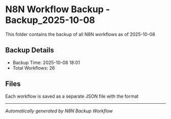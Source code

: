 # N8N Workflow Backup -Backup_2025-10-08

This folder contains the backup of all N8N workflows as of 2025-10-08

## Backup Details
- Backup Time: 2025-10-08 18:01
- Total Workflows: 26

## Files
Each workflow is saved as a separate JSON file with the format

---
*Automatically generated by N8N Backup Workflow*